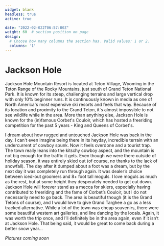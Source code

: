 ```yaml
---
widget: blank
headless: true
active: true

date: "2022-02-022T06:57:00Z"
weight: 60  # section position on page
design:
  # Choose how many columns the section has. Valid values: 1 or 2.
  columns: '1'
---
```


# Jackson Hole
Jackson Hole Mountain Resort is located at Teton Village, Wyoming in the Teton Range of the Rocky Mountains, just south of Grand Teton National Park. It is known for its steep, challenging terrains and large vertical drop with only 10% beginner runs. It is continuously known in media as one of North America's most expensive ski resorts and feels that way. Because of its location and proximity to the Grand Teton, it's almost impossible to not see wildlife while in the area. More than anything else, Jackson Hole is known for the (in)famous Corbet's Couloir, which has hosted a freeriding competition for the past 5 years - King and Queens of Corbet's.

I dream about how rugged and untouched Jackson Hole was back in the day. I can't even imagine being there in its heyday, incredible terrain with an undercurrent of cowboy spunk. Now it feels overdone and a tourist trap. The town really leans into the kitschy cowboy aspect, and the mountain is not big enough for the traffic it gets. Even though we were there outside of holiday season, it was entirely skied out (of course, no thanks to the lack of snowfall). The day after it dumped about a foot was a dream, but by the next day it was completely run through again. It was dealer’s choice between iced-out groomers and 8+ foot tall moguls. I love moguls as much as the rest, but at some height they desperately needed to get cut down. Jackson Hole will forever stand as a mecca for skiers, especially having contributed to freeriding and the fame of Corbet’s Couloir, but I do not necessarily need to go back. The area is beautiful though (it is the Grand Tetons of course), and I would love to give Grand Targhee a go as a less tracked alternative. While a lot of the town was cheap souvenirs, there were some beautiful western art galleries, and line dancing by the locals. Again, it was worth the trip once, and I’ll definitely be in the area again, even if it isn’t at Jackson Hole. That being said, it would be great to come back during a better snow year… 


*Pictures coming soon*


